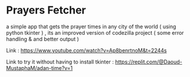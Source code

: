 #  Prayers Fetcher
a simple app that gets the prayer times in any city of the world ( using python tkinter ) , its an improved version of codezilla project ( some error handling & and better output )

Link : https://www.youtube.com/watch?v=Ap8benrtnoM&t=2244s

Link to try it without having to install tkinter : https://replit.com/@Daoud-MustaphaM/adan-time?v=1
